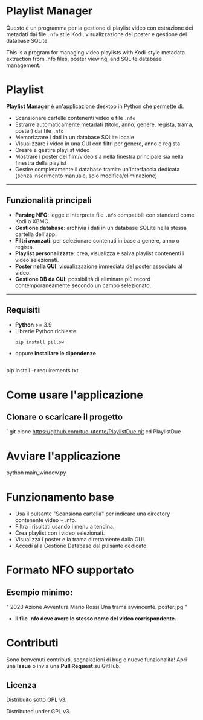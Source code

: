# Playlist Manager

Questo è un programma per la gestione di playlist video con estrazione dei metadati dai file `.nfo` stile Kodi,
visualizzazione dei poster e gestione del database SQLite.

This is a program for managing video playlists with Kodi-style metadata extraction from .nfo files,
poster viewing, and SQLite database management.

# Playlist

**Playlist Manager** è un'applicazione desktop in Python che permette di:
- Scansionare cartelle contenenti video e file `.nfo`
- Estrarre automaticamente metadati (titolo, anno, genere, regista, trama, poster) dai file `.nfo`
- Memorizzare i dati in un database SQLite locale
- Visualizzare i video in una GUI con filtri per genere, anno e regista
- Creare e gestire playlist video
- Mostrare i poster dei film/video sia nella finestra principale sia nella finestra della playlist
- Gestire completamente il database tramite un'interfaccia dedicata (senza inserimento manuale, solo modifica/eliminazione)

---

## Funzionalità principali

- **Parsing NFO**: legge e interpreta file `.nfo` compatibili con standard come Kodi o XBMC.
- **Gestione database**: archivia i dati in un database SQLite nella stessa cartella dell'app.
- **Filtri avanzati**: per selezionare contenuti in base a genere, anno o regista.
- **Playlist personalizzate**: crea, visualizza e salva playlist contenenti i video selezionati.
- **Poster nella GUI**: visualizzazione immediata del poster associato al video.
- **Gestione DB da GUI**: possibilità di eliminare più record contemporaneamente secondo un campo selezionato.

---

## Requisiti

- **Python** >= 3.9
- Librerie Python richieste:
  ```bash
  pip install pillow


- oppure **Installare le dipendenze**
  ```bash
pip install -r requirements.txt


# Come usare l'applicazione

## Clonare o scaricare il progetto
  `
git clone https://github.com/tuo-utente/PlaylistDue.git
cd PlaylistDue



# Avviare l'applicazione

python main_window.py

# Funzionamento base

- Usa il pulsante "Scansiona cartella" per indicare una directory contenente video + .nfo.
- Filtra i risultati usando i menu a tendina.
- Crea playlist con i video selezionati.
- Visualizza i poster e la trama direttamente dalla GUI.
- Accedi alla Gestione Database dal pulsante dedicato.

# Formato NFO supportato

## Esempio minimo:

"<movie>
    <title>Il mio film</title>
    <year>2023</year>
    <genre>Azione</genre>
    <genre>Avventura</genre>
    <director>Mario Rossi</director>
    <plot>Una trama avvincente.</plot>
    <thumb>poster.jpg</thumb>
</movie>"

- **Il file .nfo deve avere lo stesso nome del video corrispondente.**

# Contributi

Sono benvenuti contributi, segnalazioni di bug e nuove funzionalità!
Apri una **Issue** o invia una **Pull Request** su GitHub.

## Licenza
Distribuito sotto GPL v3.

Distributed under GPL v3.
